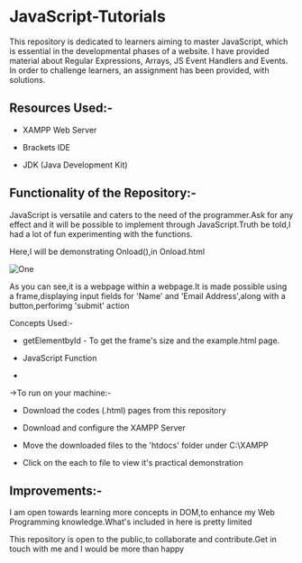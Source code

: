 # JavaScript-Tutorials
This repository is dedicated to learners aiming to master JavaScript, which is essential in the developmental phases of a website. I have provided material about Regular Expressions, Arrays, JS Event Handlers and Events. In order to challenge learners, an assignment has been provided, with solutions.

## Resources Used:-

- XAMPP Web Server

- Brackets IDE

- JDK (Java Development Kit)

## Functionality of the Repository:-
JavaScript is versatile and caters to the need of the programmer.Ask for any effect and it will be possible to implement through JavaScript.Truth be told,I had a lot of fun experimenting with the functions.

Here,I will be demonstrating Onload(),in  Onload.html


![One](https://user-images.githubusercontent.com/77625109/121898707-4b032e00-cd41-11eb-9bbf-f5c778fd03c8.png)

As you can see,it is a webpage within a webpage.It is made possible using a frame,displaying input fields for 'Name' and 'Email Address',along with a button,perforimg 'submit'
action

Concepts Used:-

- getElementbyId - To get the frame's size and the example.html page.
 
 - JavaScript Function
 - 
->To run on your machine:-

- Download the codes (.html) pages from this repository

- Download and configure the XAMPP Server

- Move the downloaded files to the 'htdocs' folder under C:\XAMPP

- Click on the each to file to view it's practical demonstration


## Improvements:-

I am open towards learning more concepts in DOM,to enhance my Web Programming knowledge.What's included in here is pretty limited

This repository is open to the public,to collaborate and contribute.Get in touch with me and I would be more than happy 






